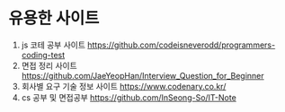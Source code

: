 # 유용한 사이트

1) js 코테 공부 사이트 https://github.com/codeisneverodd/programmers-coding-test
2) 면접 정리 사이트 https://github.com/JaeYeopHan/Interview_Question_for_Beginner
3) 회사별 요구 기술 정보 사이트 https://www.codenary.co.kr/
4) cs 공부 및 면접공부 https://github.com/InSeong-So/IT-Note
